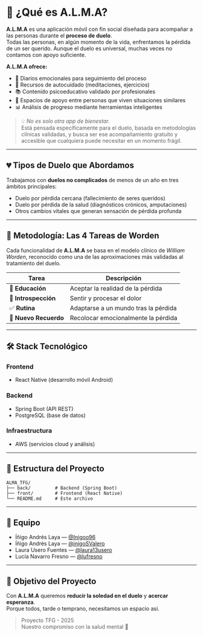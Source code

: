 # 🧠 ¿Qué es A.L.M.A?

**A.L.M.A** es una aplicación móvil con fin social diseñada para acompañar a las personas durante el **proceso de duelo**.  
Todas las personas, en algún momento de la vida, enfrentamos la pérdida de un ser querido. Aunque el duelo es universal, muchas veces no contamos con apoyo suficiente.

**A.L.M.A ofrece:**
- 📔 Diarios emocionales para seguimiento del proceso  
- 🧘 Recursos de autocuidado (meditaciones, ejercicios)  
- 📚 Contenido psicoeducativo validado por profesionales  
- 💬 Espacios de apoyo entre personas que viven situaciones similares  
- 📊 Análisis de progreso mediante herramientas inteligentes

> 💡 *No es solo otra app de bienestar.*  
> Está pensada específicamente para el duelo, basada en metodologías clínicas validadas, y busca ser ese acompañamiento gratuito y accesible que cualquiera puede necesitar en un momento frágil.

---

## 💔 Tipos de Duelo que Abordamos

Trabajamos con **duelos no complicados** de menos de un año en tres ámbitos principales:

- Duelo por pérdida cercana (fallecimiento de seres queridos)  
- Duelo por pérdida de la salud (diagnósticos crónicos, amputaciones)  
- Otros cambios vitales que generan sensación de pérdida profunda  

---

## 🔄 Metodología: Las 4 Tareas de Worden

Cada funcionalidad de **A.L.M.A** se basa en el modelo clínico de *William Worden*, reconocido como una de las aproximaciones más validadas al tratamiento del duelo.

| Tarea | Descripción |
|-------|--------------|
| 📖 **Educación** | Aceptar la realidad de la pérdida |
| 🧭 **Introspección** | Sentir y procesar el dolor |
| ✅ **Rutina** | Adaptarse a un mundo tras la pérdida |
| 💚 **Nuevo Recuerdo** | Recolocar emocionalmente la pérdida |

---

## 🛠️ Stack Tecnológico

### Frontend
- React Native (desarrollo móvil Android)

### Backend
- Spring Boot (API REST)  
- PostgreSQL (base de datos)

### Infraestructura
- AWS (servicios cloud y análisis)

---

## 📁 Estructura del Proyecto

```
ALMA_TFG/
├── back/         # Backend (Spring Boot)
├── front/        # Frontend (React Native)
└── README.md     # Este archivo
```

---

## 👥 Equipo

- Íñigo Andrés Laya — [@Inigoo96](https://github.com/Inigoo96)  
- Íñigo Andrés Laya — [@inigoSValero](https://github.com/inigoSValero)  
- Laura Usero Fuentes — [@laura13usero](https://github.com/laura13usero)  
- Lucía Navarro Fresno — [@lufresno](https://github.com/lufresno)

---

## 🎯 Objetivo del Proyecto

Con **A.L.M.A** queremos **reducir la soledad en el duelo** y **acercar esperanza**.  
Porque todos, tarde o temprano, necesitamos un espacio así.

> Proyecto TFG - 2025  
> Nuestro compromiso con la salud mental 💙
